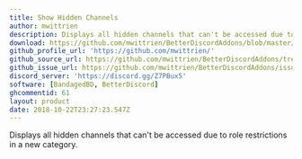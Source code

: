 ```yaml
---
title: Show Hidden Channels
author: mwittrien
description: Displays all hidden channels that can't be accessed due to role restrictions in a new category.
download: https://github.com/mwittrien/BetterDiscordAddons/blob/master/Plugins/ShowHiddenChannels/ShowHiddenChannels.plugin.js
github_profile_url: 'https://github.com/mwittrien/'
github_source_url: https://github.com/mwittrien/BetterDiscordAddons/tree/master/Plugins/ShowHiddenChannels
github_issue_url: https://github.com/mwittrien/BetterDiscordAddons/issues/
discord_server: 'https://discord.gg/Z7PBux5'
software: [BandagedBD, BetterDiscord]
ghcommentid: 61
layout: product
date: 2018-10-22T23:27:23.547Z
---
```

Displays all hidden channels that can't be accessed due to role restrictions in a new category.